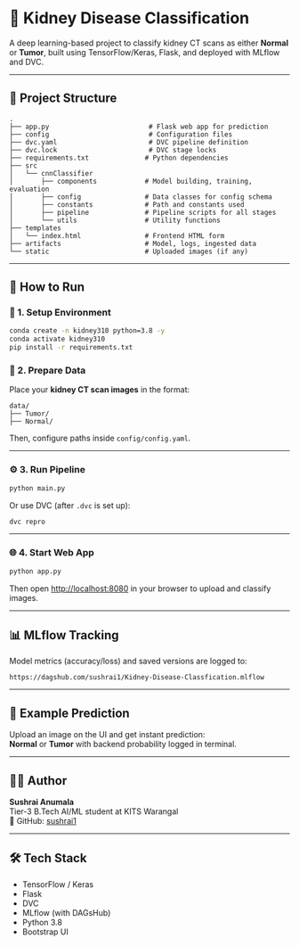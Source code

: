 # 🧠 Kidney Disease Classification

A deep learning-based project to classify kidney CT scans as either **Normal** or **Tumor**, built using TensorFlow/Keras, Flask, and deployed with MLflow and DVC.

---

## 📁 Project Structure

```
.
├── app.py                         # Flask web app for prediction
├── config                         # Configuration files
├── dvc.yaml                       # DVC pipeline definition
├── dvc.lock                       # DVC stage locks
├── requirements.txt              # Python dependencies
├── src
│   └── cnnClassifier
│       ├── components            # Model building, training, evaluation
│       ├── config                # Data classes for config schema
│       ├── constants             # Path and constants used
│       ├── pipeline              # Pipeline scripts for all stages
│       └── utils                 # Utility functions
├── templates
│   └── index.html                # Frontend HTML form
├── artifacts                     # Model, logs, ingested data
└── static                        # Uploaded images (if any)
```

---

## 🚀 How to Run

### 🔧 1. Setup Environment

```bash
conda create -n kidney310 python=3.8 -y
conda activate kidney310
pip install -r requirements.txt
```

### 📂 2. Prepare Data

Place your **kidney CT scan images** in the format:

```
data/
├── Tumor/
├── Normal/
```

Then, configure paths inside `config/config.yaml`.

---

### ⚙️ 3. Run Pipeline

```bash
python main.py
```

Or use DVC (after `.dvc` is set up):

```bash
dvc repro
```

---

### 🌐 4. Start Web App

```bash
python app.py
```

Then open [http://localhost:8080](http://localhost:8080) in your browser to upload and classify images.

---

## 📊 MLflow Tracking

Model metrics (accuracy/loss) and saved versions are logged to:

```
https://dagshub.com/sushrai1/Kidney-Disease-Classfication.mlflow
```

---

## 🧪 Example Prediction

Upload an image on the UI and get instant prediction:  
**Normal** or **Tumor** with backend probability logged in terminal.

---

## 👨‍💻 Author

**Sushrai Anumala**  
Tier-3 B.Tech AI/ML student at KITS Warangal  
🔗 GitHub: [sushrai1](https://github.com/sushrai1)

---

## 🛠 Tech Stack

- TensorFlow / Keras
- Flask
- DVC
- MLflow (with DAGsHub)
- Python 3.8
- Bootstrap UI

